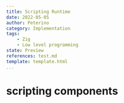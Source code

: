 ```yaml
---
title: Scripting Runtime
date: 2022-05-05
author: Peterino
category: Implementation
tags: 
    - Zig
    - Low level programming
state: Preview
references: test.md
template: template.html
...
```


# scripting components
